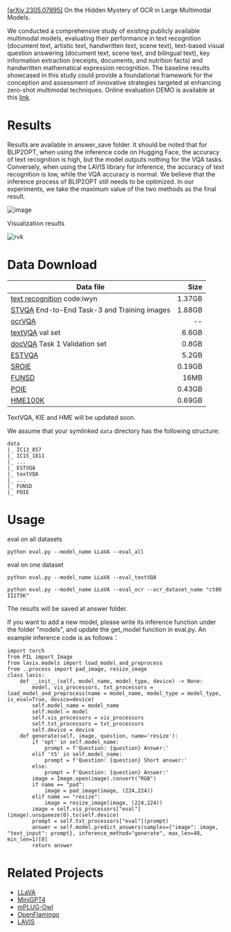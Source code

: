 [[arXiv 2305.07895]](https://arxiv.org/pdf/2305.07895.pdf) On the Hidden Mystery of OCR in Large Multimodal Models.

We conducted a comprehensive study of existing publicly available multimodal models, evaluating their performance in text recognition (document text, artistic text, handwritten text, scene text), text-based visual question answering (document text, scene text, and bilingual text), key information extraction (receipts, documents, and nutrition facts) and handwritten mathematical expression recognition. The baseline results showcased in this study could provide a foundational framework for the conception and assessment of innovative strategies targeted at enhancing zero-shot multimodal techniques. Online evaluation DEMO is available at this [link](http://124.220.17.244:7860/). 

# Results

Results are available in answer_save folder. It should be noted that for BLIP2OPT, when using the inference code on Hugging Face, the accuracy of text recognition is high, but the model outputs nothing for the VQA tasks. Conversely, when using the LAVIS library for inference, the accuracy of text recognition is low, while the VQA accuracy is normal. We believe that the inference process of BLIP2OPT still needs to be optimized. In our experiments, we take the maximum value of the two methods as the final result.

![image](https://github.com/echo840/MultimodalOCR/assets/87795401/523e0421-7eca-4d15-89f1-3f7348321055)

Visualization results

![rvk](https://github.com/echo840/MultimodalOCR/assets/87795401/21982aba-d063-4a52-a045-8d16e0e98f71)


# Data Download
| Data file | Size |
| --- | ---: |
|[text recognition](https://pan.baidu.com/s/1Ba950d94u8RQmtqvkLBk-A) code:iwyn | 1.37GB |
|[STVQA](https://rrc.cvc.uab.es/?ch=11&com=downloads) End-to-End Task-3 and Training images|1.88GB|
|[ocrVQA](https://drive.google.com/drive/folders/1_GYPY5UkUy7HIcR0zq3ZCFgeZN7BAfm_)|--|
|[textVQA](https://textvqa.org/dataset/) val set|6.6GB|
|[docVQA](https://rrc.cvc.uab.es/?ch=17&com=downloads) Task 1 Validation set|0.8GB|
|[ESTVQA](https://cloudstor.aarnet.edu.au/plus/s/LSishuuSE5DBKJp)|5.2GB|
|[SROIE](https://rrc.cvc.uab.es/?ch=13&com=downloads)|0.19GB|
|[FUNSD](https://guillaumejaume.github.io/FUNSD/download/)|16MB|
|[POIE](https://drive.google.com/file/d/1eEMNiVeLlD-b08XW_GfAGfPmmII-GDYs/view)|0.43GB|
|[HME100K](https://ai.100tal.com/openData/formulaRecognition)|0.69GB|

TextVQA, KIE and HME will be updated soon.

We assume that your symlinked `data` directory has the following structure:

```
data
|_ IC13_857
|_ IC15_1811
|_ ...
|_ ESTVQA
|_ textVQA
|_ ...
|_ FUNSD
|_ POIE
```


# Usage

eval on all datasets
```Shell
python eval.py --model_name LLaVA --eval_all
```

eval on one dataset
```Shell
python eval.py --model_name LLaVA --eval_textVQA
```
```Shell
python eval.py --model_name LLaVA --eval_ocr --ocr_dataset_name "ct80 IIIT5K"
```
The results will be saved at answer folder.

If you want to add a new model, please write its inference function under the folder "models", and update the get_model function in eval.py. An example inference code is as follows：

```Shell
import torch
from PIL import Image
from lavis.models import load_model_and_preprocess
from ..process import pad_image, resize_image
class lavis:
    def __init__(self, model_name, model_type, device) -> None:
        model, vis_processors, txt_processors = load_model_and_preprocess(name = model_name, model_type = model_type, is_eval=True, device=device)
        self.model_name = model_name
        self.model = model
        self.vis_processors = vis_processors
        self.txt_processors = txt_processors
        self.device = device
    def generate(self, image, question, name='resize'):
        if 'opt' in self.model_name:
            prompt = f'Question: {question} Answer:'
        elif 't5' in self.model_name:
            prompt = f'Question: {question} Short answer:'
        else:
            prompt = f'Question: {question} Answer:'
        image = Image.open(image).convert("RGB")
        if name == "pad":
            image = pad_image(image, (224,224))
        elif name == "resize":
            image = resize_image(image, (224,224))
        image = self.vis_processors["eval"](image).unsqueeze(0).to(self.device)
        prompt = self.txt_processors["eval"](prompt)
        answer = self.model.predict_answers(samples={"image": image, "text_input": prompt}, inference_method="generate", max_len=48, min_len=1)[0]
        return answer
```

# Related Projects
- [LLaVA](https://github.com/haotian-liu/LLaVA.git)
- [MiniGPT4](https://github.com/Vision-CAIR/MiniGPT-4.git)
- [mPLUG-Owl](https://github.com/X-PLUG/mPLUG-Owl.git)
- [OpenFlamingo](https://github.com/mlfoundations/open_flamingo.git)
- [LAVIS](https://github.com/salesforce/LAVIS.git)
